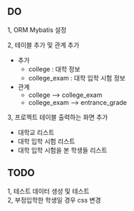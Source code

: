 ## DO
1, ORM Mybatis 설정

2, 테이블 추가 및 관계 추가
  - 추가
    - college	: 대학 정보
    - college_exam : 대학 입학 시험 정보
  - 관계
    - college --> college_exam
    - college_exam --> entrance_grade
    
3, 프로젝트 테이블 출력하는 화면 추가
  - 대학교 리스트
  - 대학 입학 시험 리스트
  - 대학 입학 시험을 본 학생들 리스트

## TODO  
1, 테스트 데이터 생성 및 테스트  
2, 부정입학한 학생일 경우 css 변경
